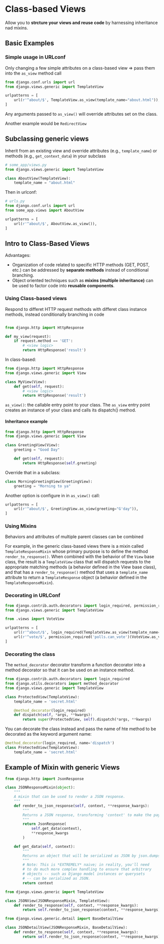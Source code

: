 
# Class-based Views

Allow you to **strcture your views and reuse code** by harnessing inheritance nad mixins. 

## Basic Examples

### Simple usage in URLconf

Only changing a few simple attributes on a class-based view => pass them into the `as_view` method call

```python
from django.conf.urls import url
from django.views.generic import TemplateView

urlpatterns = [
    url(r'^about/$', TemplateView.as_view(template_name="about.html")),
]
```

Any arguments passed to `as_view()` will override attributes set on the class.

Another example would be `RedirectView`


## Subclassing generic views
Inherit from an existing view and override attributes (e.g., `template_name`) or methods (e.g., `get_context_data`) in your subclass

```python
# some_app/views.py
from django.views.generic import TemplateView

class AboutView(TemplateView):
    template_name = "about.html"
```

Then in urlconf:

```python
# urls.py
from django.conf.urls import url
from some_app.views import AboutView

urlpatterns = [
    url(r'^about/$', AboutView.as_view()),
]
```


## Intro to Class-Based Views

Advantages:

* Organization of code related to specific HTTP methods (GET, POST, etc.) can be addressed by **separate methods** instead of conditional branching.
* Object oriented techniques such as **mixins (multiple inheritance)** can be used to factor code into **reusable components**.

### Using Class-based views

Respond to differet HTTP request methods with differet class instance methods, instead conditionally branching in code

```python

from django.http import HttpResponse

def my_view(request):
    if request.method == 'GET':
		# <view logic>
		return HttpResponse('result')
```

In class-based:

```python
from django.http import HttpResponse
from django.views.generic import View

class MyView(View):
    def get(self, request):
        # <view logic>
        return HttpResponse('result')
```

`as_view()`: the callable entry point to your class. The `as_view` entry point creates an instance of your class and calls its dispatch() method.

#### Inheritance example

```python
from django.http import HttpResponse
from django.views.generic import View

class GreetingView(View):
    greeting = "Good Day"

    def get(self, request):
        return HttpResponse(self.greeting)
```

Override that in a subclass:

```python
class MorningGreetingView(GreetingView):
    greeting = "Morning to ya"
```

Another option is configure in in `as_view()` call:

```python
urlpatterns = [
    url(r'^about/$', GreetingView.as_view(greeting="G'day")),
]
```


### Using Mixins

Behaviors and attributes of multiple parent classes can be combined

For example, in the generic class-based views there is a mixin called `TemplateResponseMixin` whose primary purpose is to define the method `render_to_response()`. When combined with the behavior of the `View` base class, the result is a `TemplateView` class that will dispatch requests to the appropriate matching methods (a behavior defined in the View base class), and that has a `render_to_response()` method that uses a `template_name` attribute to return a `TemplateResponse` object (a behavior defined in the `TemplateResponseMixin`).


### Decorating in URLConf

```python
from django.contrib.auth.decorators import login_required, permission_required
from django.views.generic import TemplateView

from .views import VoteView

urlpatterns = [
    url(r'^about/$', login_required(TemplateView.as_view(template_name="secret.html"))),
    url(r'^vote/$', permission_required('polls.can_vote')(VoteView.as_view())),
]
```

### Decorating the class
The `method_decorator` decorator transform a function decorator into a method decorator so that it can be used on an instance method. 

```python
from django.contrib.auth.decorators import login_required
from django.utils.decorators import method_decorator
from django.views.generic import TemplateView

class ProtectedView(TemplateView):
    template_name = 'secret.html'

    @method_decorator(login_required)
    def dispatch(self, *args, **kwargs):
        return super(ProtectedView, self).dispatch(*args, **kwargs)
```

You can decorate the class instead and pass the name of hte method to be decorated as the keyword argument name:

```python
@method_decorator(login_required, name='dispatch')
class ProtectedView(TemplateView):
    template_name = 'secret.html'
```

## Example of Mixin with generic Views
```python
from django.http import JsonResponse

class JSONResponseMixin(object):
    """
    A mixin that can be used to render a JSON response.
    """
    def render_to_json_response(self, context, **response_kwargs):
        """
        Returns a JSON response, transforming 'context' to make the payload.
        """
        return JsonResponse(
            self.get_data(context),
            **response_kwargs
        )

    def get_data(self, context):
        """
        Returns an object that will be serialized as JSON by json.dumps().
        """
        # Note: This is *EXTREMELY* naive; in reality, you'll need
        # to do much more complex handling to ensure that arbitrary
        # objects -- such as Django model instances or querysets
        # -- can be serialized as JSON.
        return context
```

```python
from django.views.generic import TemplateView

class JSONView(JSONResponseMixin, TemplateView):
    def render_to_response(self, context, **response_kwargs):
        return self.render_to_json_response(context, **response_kwargs)
```

```python
from django.views.generic.detail import BaseDetailView

class JSONDetailView(JSONResponseMixin, BaseDetailView):
    def render_to_response(self, context, **response_kwargs):
        return self.render_to_json_response(context, **response_kwargs)
```
